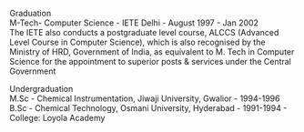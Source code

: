 Graduation  
M-Tech- Computer Science - IETE Delhi - August 1997 - Jan 2002  
The IETE also conducts a postgraduate level course, ALCCS (Advanced Level Course in Computer Science), which is also recognised by the Ministry of HRD, Government of India, as equivalent to M. Tech in Computer Science for the appointment to superior posts & services under the Central Government  

Undergraduation  
M.Sc - Chemical Instrumentation, Jiwaji University, Gwalior - 1994-1996  
B.Sc - Chemical Technology, Osmani University, Hyderabad - 1991-1994 - College: Loyola Academy  
